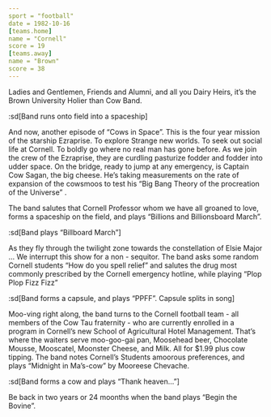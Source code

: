 ```yaml
---
sport = "football"
date = 1982-10-16
[teams.home]
name = "Cornell"
score = 19
[teams.away]
name = "Brown"
score = 38
---
```


Ladies and Gentlemen, Friends and Alumni, and all you Dairy Heirs, it’s the Brown University Holier than Cow Band.

:sd[Band runs onto field into a spaceship]

And now, another episode of “Cows in Space”. This is the four year mission of the starship Ezraprise. To explore Strange new worlds. To seek out social life at Cornell. To boldly go where no real man has gone before. As we join the crew of the Ezraprise, they are curdling pasturize fodder and fodder into udder space. On the bridge, ready to jump at any emergency, is Captain Cow Sagan, the big cheese. He’s taking measurements on the rate of expansion of the cowsmoos to test his “Big Bang Theory of the procreation of the Universe” .

The band salutes that Cornell Professor whom we have all groaned to love, forms a spaceship on the field, and plays “Billions and Billionsboard March”.

:sd[Band plays “Billboard March”]

As they fly through the twilight zone towards the constellation of Elsie Major … We interrupt this show for a non - sequitor. The band asks some random Cornell students “How do you spell relief” and salutes the drug most commonly prescribed by the Cornell emergency hotline, while playing “Plop Plop Fizz Fizz”

:sd[Band forms a capsule, and plays “PPFF”. Capsule splits in song]

Moo-ving right along, the band turns to the Cornell football team - all members of the Cow Tau fraternity - who are currently enrolled in a program in Cornell’s new School of Agricultural Hotel Management. That’s where the waiters serve moo-goo-gai pan, Moosehead beer, Chocolate Mousse, Mooscatel, Moonster Cheese, and Milk. All for $1.99 plus cow tipping. The band notes Cornell’s Students amoorous preferences, and plays “Midnight in Ma’s-cow” by Mooreese Chevache.

:sd[Band forms a cow and plays “Thank heaven…”]

Be back in two years or 24 moonths when the band plays “Begin the Bovine”.
